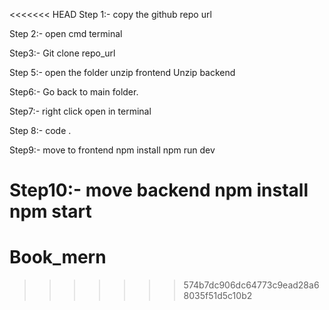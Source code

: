 <<<<<<< HEAD
Step 1:- copy the github repo url

Step 2:- open cmd terminal 

Step3:- Git clone repo_url

Step 5:- open the folder
               unzip frontend 
               Unzip backend

Step6:- Go back to main folder. 

Step7:- right click open in terminal 

Step 8:- code .

Step9:- move to frontend
            npm install 
            npm run dev

Step10:- move backend
          npm install 
          npm start
=======
# Book_mern
>>>>>>> 574b7dc906dc64773c9ead28a68035f51d5c10b2
